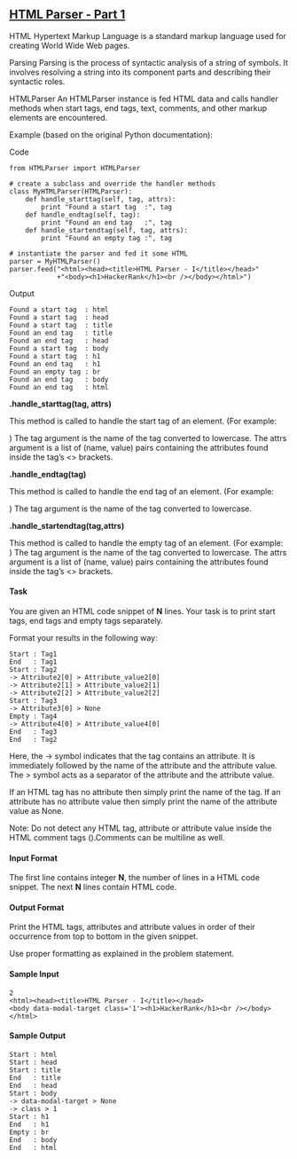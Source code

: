 ## **[HTML Parser - Part 1](https://www.hackerrank.com/challenges/html-parser-part-1)** 
HTML
Hypertext Markup Language is a standard markup language used for creating World Wide Web pages.

Parsing
Parsing is the process of syntactic analysis of a string of symbols. It involves resolving a string into its component parts and describing their syntactic roles.

HTMLParser
An HTMLParser instance is fed HTML data and calls handler methods when start tags, end tags, text, comments, and other markup elements are encountered.

Example (based on the original Python documentation):

Code
```
from HTMLParser import HTMLParser

# create a subclass and override the handler methods
class MyHTMLParser(HTMLParser):
    def handle_starttag(self, tag, attrs):
        print "Found a start tag  :", tag
    def handle_endtag(self, tag):
        print "Found an end tag   :", tag
    def handle_startendtag(self, tag, attrs):
        print "Found an empty tag :", tag

# instantiate the parser and fed it some HTML
parser = MyHTMLParser()
parser.feed("<html><head><title>HTML Parser - I</title></head>"
            +"<body><h1>HackerRank</h1><br /></body></html>")
```

Output

```
Found a start tag  : html
Found a start tag  : head
Found a start tag  : title
Found an end tag   : title
Found an end tag   : head
Found a start tag  : body
Found a start tag  : h1
Found an end tag   : h1
Found an empty tag : br
Found an end tag   : body
Found an end tag   : html
```
**.handle_starttag(tag, attrs)**

This method is called to handle the start tag of an element. (For example: <div class='marks'>)
The tag argument is the name of the tag converted to lowercase.
The attrs argument is a list of (name, value) pairs containing the attributes found inside the tag’s <> brackets.


**.handle_endtag(tag)**

This method is called to handle the end tag of an element. (For example: </div>)
The tag argument is the name of the tag converted to lowercase.


**.handle_startendtag(tag,attrs)**

This method is called to handle the empty tag of an element. (For example: <br />)
The tag argument is the name of the tag converted to lowercase.
The attrs argument is a list of (name, value) pairs containing the attributes found inside the tag’s <> brackets.

#### Task

You are given an HTML code snippet of **N** lines.
Your task is to print start tags, end tags and empty tags separately.

Format your results in the following way:
```
Start : Tag1
End   : Tag1
Start : Tag2
-> Attribute2[0] > Attribute_value2[0]
-> Attribute2[1] > Attribute_value2[1]
-> Attribute2[2] > Attribute_value2[2]
Start : Tag3
-> Attribute3[0] > None
Empty : Tag4
-> Attribute4[0] > Attribute_value4[0]
End   : Tag3
End   : Tag2
```

Here, the -> symbol indicates that the tag contains an attribute. It is immediately followed by the name of the attribute and the attribute value.
The > symbol acts as a separator of the attribute and the attribute value.

If an HTML tag has no attribute then simply print the name of the tag.
If an attribute has no attribute value then simply print the name of the attribute value as None.

Note: Do not detect any HTML tag, attribute or attribute value inside the HTML comment tags (<!-- Comments -->).Comments can be multiline as well.

#### Input Format

The first line contains integer **N**, the number of lines in a HTML code snippet.
The next **N** lines contain HTML code.

#### Output Format

Print the HTML tags, attributes and attribute values in order of their occurrence from top to bottom in the given snippet.

Use proper formatting as explained in the problem statement.

#### Sample Input

```
2
<html><head><title>HTML Parser - I</title></head>
<body data-modal-target class='1'><h1>HackerRank</h1><br /></body></html>
```

#### Sample Output

```
Start : html
Start : head
Start : title
End   : title
End   : head
Start : body
-> data-modal-target > None
-> class > 1
Start : h1
End   : h1
Empty : br
End   : body
End   : html
```